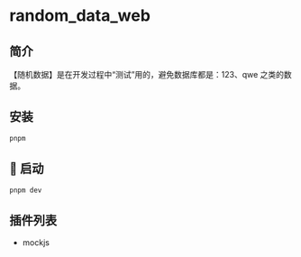 # random_data_web



## 简介

【随机数据】是在开发过程中“测试”用的，避免数据库都是：123、qwe 之类的数据。



## 安装

```bash
pnpm
```



## 🚀 启动

```bash
pnpm dev
```



## 插件列表

- mockjs
